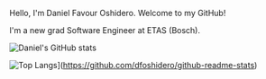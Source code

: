 Hello, I'm Daniel Favour Oshidero. Welcome to my GitHub!

I'm a new grad Software Engineer at ETAS (Bosch).


![Daniel's GitHub stats](https://github-readme-stats.vercel.app/api?username=dfoshidero\&rank_icon=github)

![Top Langs](https://github-readme-stats.vercel.app/api/top-langs/?username=dfoshidero\&layout=donut)](https://github.com/dfoshidero/github-readme-stats)
